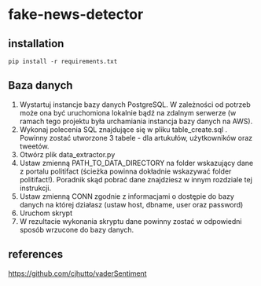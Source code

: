 # fake-news-detector

## installation

```
pip install -r requirements.txt
```

## Baza danych
1. Wystartuj instancje bazy danych PostgreSQL. W zależności od potrzeb może ona być uruchomiona lokalnie bądź na zdalnym serwerze (w ramach tego projektu była urchamiania instancja bazy danych na AWS).
2. Wykonaj polecenia SQL znajdujące się w pliku table_create.sql . Powinny zostać utworzone 3 tabele - dla artukułów, użytkowników oraz tweetów.
3. Otwórz plik data_extractor.py
4. Ustaw zmienną PATH_TO_DATA_DIRECTORY na folder wskazujący dane z portalu politifact (ścieżka powinna dokładnie wskazywać folder politifact!). Poradnik skąd pobrać dane znajdziesz w innym rozdziale tej instrukcji.
5. Ustaw zmienną CONN zgodnie z informacjami o dostępie do bazy danych na której działasz (ustaw host, dbname, user oraz password)
6. Uruchom skrypt
7. W rezultacie wykonania skryptu dane powinny zostać w odpowiedni sposób wrzucone do bazy danych.

## references

https://github.com/cjhutto/vaderSentiment